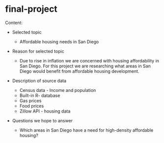 # final-project
Content:
- Selected topic 
    * Affordable housing needs in San Diego

- Reason for selected topic
  * Due to rise in inflation we are concerned with housing affordability in San Diego. For this project we are researching what areas in San Diego would benefit from affordable housing development.
- Description of source data
    * Census data - Income and population
    * Built-in R- database 
    * Gas prices
    * Food prices
    * Zillow API - housing data

- Questions we hope to answer 
    * Which areas in San Diego have a need for high-density affordable housing? 
